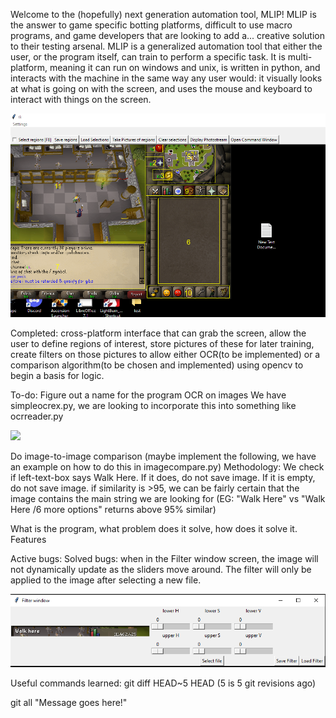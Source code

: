 Welcome to the (hopefully) next generation automation tool, MLIP! MLIP is the answer to game specific botting platforms, difficult to use macro programs, and game developers that are looking to add a... creative solution to their testing arsenal.
MLIP is a generalized automation tool that either the user, or the program itself, can train to perform a specific task. It is multi-platform, meaning it can run on windows and unix, is written in python, and interacts with the machine in the same way any user would: it visually looks at what is going on with the screen, and uses the mouse and keyboard to interact with things on the screen. 

![](./img/UIpicture.PNG)

Completed: 
cross-platform interface that can grab the screen, allow the user to define regions of interest, store pictures of these for later training, create filters on those pictures to allow either OCR(to be implemented) or a comparison algorithm(to be chosen and implemented) using opencv to begin a basis for logic.


To-do:
Figure out a name for the program
OCR on images
    We have simpleocrex.py, we are looking to incorporate this into something like ocrreader.py

![](.img/ocrreaderex.PNG)

Do image-to-image comparison (maybe implement the following, we have an example on how to do this in imagecompare.py)
    Methodology: We check if left-text-box says Walk Here. If it does, do not save image. If it is empty, do not save image. if similarity is >95, we can be fairly certain that the image contains the main string we are looking for (EG: "Walk Here" vs "Walk Here /6 more options" returns above 95% similar)





What is the program, what problem does it solve, how does it solve it.
Features


Active bugs: 
Solved bugs: when in the Filter window screen, the image will not dynamically update as the sliders move around. The filter will only be applied to the image after selecting a new file.

![](./img/prefilterex.PNG)


Useful commands learned: git diff HEAD~5 HEAD (5 is 5 git revisions ago)

git all "Message goes here!"